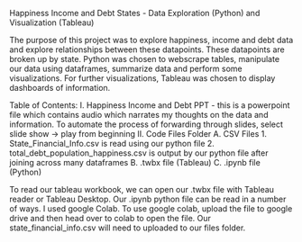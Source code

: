 Happiness Income and Debt States - Data Exploration (Python) and Visualization (Tableau)

The purpose of this project was to explore happiness, income and debt data and explore relationships between these datapoints. These datapoints are broken up by state. Python was chosen to webscrape tables, manipulate our data using dataframes, summarize data and perform some visualizations. For further visualizations, Tableau was chosen to display dashboards of information.

Table of Contents: 
  I. Happiness Income and Debt PPT - this is a powerpoint file which contains audio which narrates my thoughts on the data and information. To automate the process of forwarding through slides, select slide show -> play from beginning 
  II. Code Files Folder 
    A. CSV Files 
      1. State_Financial_Info.csv is read using our python file
      2. total_debt_population_happiness.csv is output by our python file after joining across many dataframes
    B. .twbx file (Tableau)
    C. .ipynb file (Python)

To read our tableau workbook, we can open our .twbx file with Tableau reader or Tableau Desktop.
Our .ipynb python file can be read in a number of ways. I used google Colab. To use google colab, upload the file to google drive and then head over to colab to open the file. Our state_financial_info.csv will need to uploaded to our files folder.
